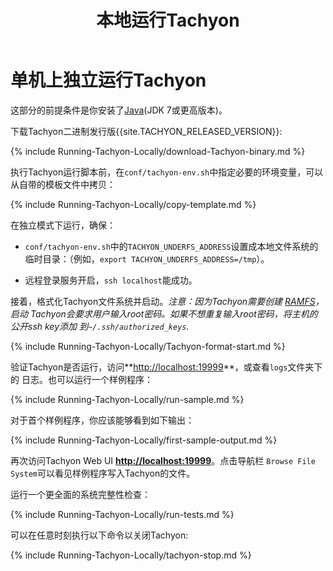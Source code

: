 ﻿---
layout: global
title: 本地运行Tachyon
nickname: 本地机器上运行Tachyon
group: User Guide
priority: 1
---

# 单机上独立运行Tachyon

这部分的前提条件是你安装了[Java](Java-Setup.html)(JDK 7或更高版本)。

下载Tachyon二进制发行版{{site.TACHYON_RELEASED_VERSION}}:

{% include Running-Tachyon-Locally/download-Tachyon-binary.md %}

执行Tachyon运行脚本前，在`conf/tachyon-env.sh`中指定必要的环境变量，可以从自带的模板文件中拷贝：

{% include Running-Tachyon-Locally/copy-template.md %}

在独立模式下运行，确保：

* `conf/tachyon-env.sh`中的`TACHYON_UNDERFS_ADDRESS`设置成本地文件系统的临时目录：（例如，`export TACHYON_UNDERFS_ADDRESS=/tmp`）。

* 远程登录服务开启，`ssh localhost`能成功。

接着，格式化Tachyon文件系统并启动。*注意：因为Tachyon需要创建
[RAMFS](https://www.kernel.org/doc/Documentation/filesystems/ramfs-rootfs-initramfs.txt)，启动
Tachyon会要求用户输入root密码。如果不想重复输入root密码，将主机的公开ssh key添加
到`~/.ssh/authorized_keys`.*

{% include Running-Tachyon-Locally/Tachyon-format-start.md %}

验证Tachyon是否运行，访问**[http://localhost:19999](http://localhost:19999)**，或查看`logs`文件夹下的
日志。也可以运行一个样例程序：

{% include Running-Tachyon-Locally/run-sample.md %}

对于首个样例程序，你应该能够看到如下输出：

{% include Running-Tachyon-Locally/first-sample-output.md %}

再次访问Tachyon Web UI **[http://localhost:19999](http://localhost:19999)**。点击导航栏
`Browse File System`可以看见样例程序写入Tachyon的文件。


运行一个更全面的系统完整性检查：

{% include Running-Tachyon-Locally/run-tests.md %}

可以在任意时刻执行以下命令以关闭Tachyon:

{% include Running-Tachyon-Locally/tachyon-stop.md %}
